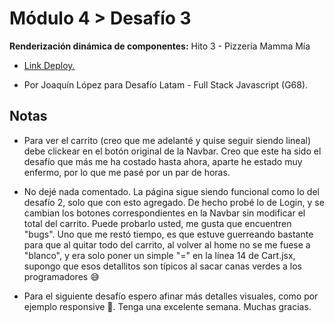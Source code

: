 <h1>Módulo 4 > Desafío 3 </h1>
<p><b>Renderización dinámica de componentes:</b> Hito 3 - Pizzería Mamma Mía<br/></p>
<ul>
  <li><a href="https://modulo4-desafio3.vercel.app/"><p>Link Deploy.</p></a></li>
  <li><p>Por Joaquín López para Desafío Latam - Full Stack Javascript (G68).</p></li>
</ul>

<h2>Notas</h2>
<ul>
  <li><p>Para ver el carrito (creo que me adelanté y quise seguir siendo lineal) debe clickear en el botón original de la Navbar. Creo que este ha sido el desafío que más me ha costado hasta ahora, aparte he estado muy enfermo, por lo que me pasé por un par de horas.</p></li>
  <li><p>No dejé nada comentado. La página sigue siendo funcional como lo del desafío 2, solo que con esto agregado. De hecho probé lo de Login, y se cambian los botones correspondientes en la Navbar sin modificar el total del carrito. Puede probarlo usted, me gusta que encuentren "bugs". Uno que me restó tiempo, es que estuve guerreando bastante para que al quitar todo del carrito, al volver al home no se me fuese a "blanco", y era solo poner un simple "=" en la línea 14 de Cart.jsx, supongo que esos detallitos son típicos al sacar canas verdes a los programadores 😅</p></li>
  <li><p>Para el siguiente desafío espero afinar más detalles visuales, como por ejemplo responsive 👀. Tenga una excelente semana. Muchas gracias.</p></li>
</ul>









 
 
